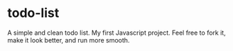 # todo-list

A simple and clean todo list. My first Javascript project. Feel free to fork it, make it look better, and run more smooth.

